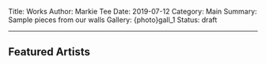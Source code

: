 Title: Works
Author: Markie Tee
Date: 2019-07-12
Category: Main
Summary: Sample pieces from our walls
Gallery: {photo}gall_1
Status: draft

---

## Featured Artists

